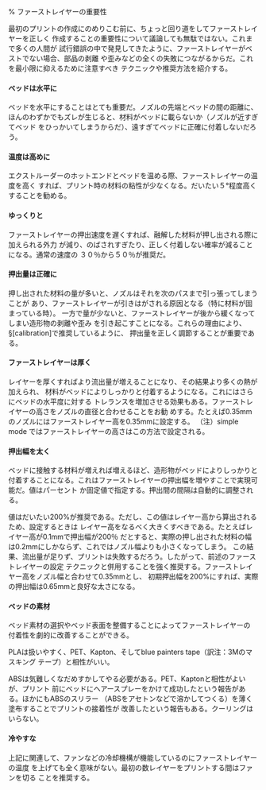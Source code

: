 ﻿<!---
% The Important First Layer
--->
% ファーストレイヤーの重要性

<!---
 Before delving into producing the
first print it is worthwhile taking a little detour to talk about the
importance of getting the first layer right. As many have found through
trial and error, if the first layer is not the best it can be then it
can lead to complete failure, parts detaching, and warping. There are
several techniques and recommendations one can heed in order to minimise
the chance of this happening.
--->
最初のプリントの作成にのめりこむ前に、ちょっと回り道をしてファーストレイヤーを正しく
作成することの重要性について議論しても無駄ではない。これまで多くの人間が
試行錯誤の中で発見してきたように、ファーストレイヤーがベストでない場合、部品の剥離
や歪みなどの全くの失敗につながるからだ。これを最小限に抑えるために注意すべき
テクニックや推奨方法を紹介する。

<!---
#### Level bed.
--->
#### ベッドは水平に

<!---
 Having a level bed is critical. If the distance between
the nozzle tip and the bed deviates by even a small amount it can result
in either the material not lying down on the bed (because the nozzle is
too close and scrapes the bed instead), or the material lying too high
from the bed and not adhering correctly.
--->
ベッドを水平にすることはとても重要だ。ノズルの先端とベッドの間の距離に、
ほんのわずかでもズレが生じると、材料がベッドに載らないか（ノズルが近すぎてベッド
をひっかいてしまうからだ）、遠すぎてベッドに正確に付着しないだろう。

<!---
#### Higher temperature.
--->
#### 温度は高めに

<!---
 The extruder hot-end and bed, if it is heated,
can be made hotter for the first layer, thus decreasing the viscosity of
the material being printed. As a rule of thumb, an additonal 5° is
recommended.
--->
エクストルーダーのホットエンドとベッドを温める際、ファーストレイヤーの温度を高く
すれば、プリント時の材料の粘性が少なくなる。だいたい５°程度高くすることを勧める。

<!---
#### Lower speeds.
--->
#### ゆっくりと

<!---
 Slowing down the extruder for the first layer
reduces the forces applied to the molten material as it emerges,
reducing the chances of it being stretched too much and not adhering
correctly. 30% or 50% of the normal speed is recommended.
--->

ファーストレイヤーの押出速度を遅くすれば、融解した材料が押し出される際に加えられる外力
が減り、のばされすぎたり、正しく付着しない確率が減ることになる。通常の速度の
３０％から５０％が推奨だ。
<!---
#### Correctly calibrated extrusion rates.
--->
#### 押出量は正確に

<!---
 If too much material is laid down
then the nozzle may drag through it on the second pass, causing it to
lift off the bed (particularly if the material has cooled). Too little
material may result in the first layer coming loose later in the print,
leading either to detached objects or warping. For these reasons it is
important to have a well-calibrated extrusion rate as recommended in
§[calibration]).
-->
押し出された材料の量が多いと、ノズルはそれを次のパスまで引っ張ってしまうことが
あり、ファーストレイヤーが引きはがされる原因となる（特に材料が固まっている時）。
一方で量が少ないと、ファーストレイヤーが後から緩くなってしまい造形物の剥離や歪み
を引き起こすことになる。これらの理由により、§[calibration]で推奨しているように、
押出量を正しく調節することが重要である。

<!---
#### First layer height.
--->
#### ファーストレイヤーは厚く

<!---
 A thicker layer height will provide more
flow, and consequently more heat, making the extrusion adhere to the bed
more. It also gives the benefit of giving more tolerance for the
levelness of the bed. It is recommended to raise the first layer height
to match the diameter of the nozzle, e.g. a first layer height of 0.35mm
for a 0.35mm nozzle. Note: The first layer height is set this way
automatically in simple mode.
--->
レイヤーを厚くすればより流出量が増えることになり、その結果より多くの熱が加えられ、
材料がベッドによりしっかりと付着するようになる。これにはさらにベッドの水平度に対する
トレランスを増加させる効果もある。ファーストレイヤーの高さをノズルの直径と合わせることをお勧
めする。たとえば0.35mmのノズルにはファーストレイヤー高を0.35mmに設定する。
（注）simple mode ではファーストレイヤーの高さはこの方法で設定される。

<!---
#### Fatter extrusion width.
--->
#### 押出幅を太く

<!---
 The more material touching the bed, the
better the object will adhere to it, and this can be achieved by
increasing the extrusion width of the first layer, either by a
percentage or a fixed amount. Any spaces between the extrusions are
adjusted accordingly.
--->
ベッドに接触する材料が増えれば増えるほど、造形物がベッドによりしっかりと
付着することになる。これはファーストレイヤーの押出幅を増やすことで実現可能だ。値はパーセント
か固定値で指定する。押出間の間隔は自動的に調整される。

<!---
A value of approximately 200% is usually recommended, but note that the
value is calculated from the layer height and so the value should only
be set if the layer height is the highest possible. For example, if the
layer height is 0.1mm, and the extrusion width is set to 200%, then the
actual extruded width will only be 0.2mm, which is smaller than the
nozzle. This would cause poor flow and lead to a failed print. It is
therefore highly recommended to combine the high first layer height
technique recommended above with this one. Setting the first layer
height to 0.35mm and the first extrusion width to 200% would result in a
nice fat extrusion 0.65mm wide.
--->
値はだいたい200%が推奨である。ただし、この値はレイヤー高から算出されるため、設定するときは
レイヤー高をなるべく大きくすべきである。たとえばレイヤー高が0.1mmで押出幅が200％
だとすると、実際の押し出された材料の幅は0.2mmにしかならず、これではノズル幅よりも小さくなってしまう。
この結果、流出量が足りず、プリントは失敗するだろう。したがって、前述のファーストレイヤーの設定
テクニックと併用することを強く推奨する。ファーストレイヤー高をノズル幅と合わせて0.35mmとし、
初期押出幅を200%にすれば、実際の押出幅は0.65mmと良好な太さになる。

<!---
#### Bed material.
--->
#### ベッドの素材

<!---
 Many options exist for the material to use for the
bed, and preparing the right surface can vastly improve first layer
adhesion.
--->
ベッド素材の選択やベッド表面を整備することによってファーストレイヤーの
付着性を劇的に改善することができる。

<!---
PLA is more forgiving and works well on PET, Kapton, or blue painters
tape.
--->
PLAは扱いやすく、PET、Kapton、そしてblue painters tape（訳注：3Mのマスキング
テープ）と相性がいい。

<!---
ABS usually needs more cajoling and, whilst it can print well on PET and
Kapton, there are reports that people have success by applying hairspray
to the bed before printing. Others have reported that an ABS slurry
(made from dissolving some ABS in Acetone) thinly applied can also help
keep the print attached.
--->
ABSは気難しくなだめすかしてやる必要がある。PET、Kaptonと相性がよいが、プリント
前にベッドにヘアースプレーをかけて成功したという報告がある。ほかにもABSのスリラー
（ABSをアセトンなどで溶かしてつくる）を薄く塗布することでプリントの接着性が
改善したという報告もある。クーリングはいらない。

<!---
#### No cooling.
--->
#### 冷やすな

<!---
 Directly related with the above, it makes no sense to
increase the temperature of the first layer and still have a fan or
other cooling mechanism at work. Keeping the fan turned off for the
first few layers is generally recommended.
--->
上記に関連して、ファンなどの冷却機構が機能しているのにファーストレイヤーの温度
を上げても全く意味がない。最初の数レイヤーをプリントする間はファンを切る
ことを推奨する。

